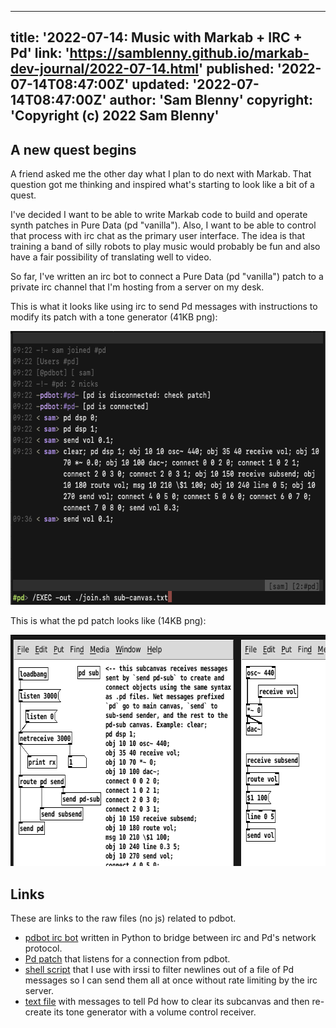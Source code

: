<!--
Copyright (c) 2022 Sam Blenny
SPDX-License-Identifier: CC-BY-NC-SA-4.0
-->

---
title: '2022-07-14: Music with Markab + IRC + Pd'
link: 'https://samblenny.github.io/markab-dev-journal/2022-07-14.html'
published: '2022-07-14T08:47:00Z'
updated: '2022-07-14T08:47:00Z'
author: 'Sam Blenny'
copyright: 'Copyright (c) 2022 Sam Blenny'
---

## A new quest begins

A friend asked me the other day what I plan to do next with Markab. That
question got me thinking and inspired what's starting to look like a bit of a
quest.

I've decided I want to be able to write Markab code to build and operate synth
patches in Pure Data (pd "vanilla"). Also, I want to be able to control that
process with irc chat as the primary user interface. The idea is that training
a band of silly robots to play music would probably be fun and also have a fair
possibility of translating well to video.

So far, I've written an irc bot to connect a Pure Data (pd "vanilla") patch to a
private irc channel that I'm hosting from a server on my desk.

This is what it looks like using irc to send Pd messages with instructions to
modify its patch with a tone generator (41KB png):

<img width="650" height="438" src="img/2022-07-14-irc.png"
 alt="screenshot of an irc window with messages sent to Pd" />

This is what the pd patch looks like (14KB png):

<img width="650" height="370" src="img/2022-07-14-pd.png"
 alt="screenshot of Pd patch with network client and a tone generator" />


## Links

These are links to the raw files (no js) related to pdbot.

- [pdbot irc bot](https://raw.githubusercontent.com/samblenny/markab-lab/2022-07-14/pdbridge/pdbridge.py)
  written in Python to bridge between irc and Pd's network protocol.
- [Pd patch](https://raw.githubusercontent.com/samblenny/markab-lab/2022-07-14/pdbridge/net-rxtx.pd)
  that listens for a connection from pdbot.
- [shell script](https://raw.githubusercontent.com/samblenny/markab-lab/2022-07-14/pdbridge/join.sh)
  that I use with irssi to filter newlines out of a file of Pd messages so I can
  send them all at once without rate limiting by the irc server.
- [text file](https://raw.githubusercontent.com/samblenny/markab-lab/2022-07-14/pdbridge/sub-canvas.txt)
  with messages to tell Pd how to clear its subcanvas and then re-create its
  tone generator with a volume control receiver.

